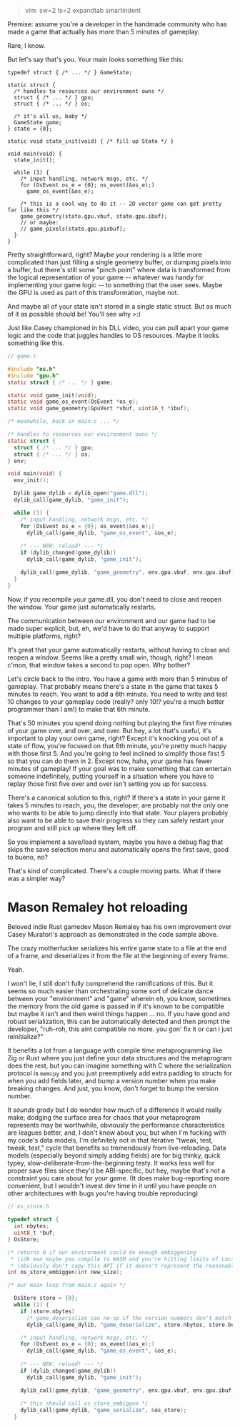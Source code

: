 > vim: sw=2 ts=2 expandtab smartindent

Premise: assume you're a developer in the handmade community who has made a game that actually has more than 5 minutes of gameplay.

Rare, I know.

But let's say that's you. Your main looks something like this:

```
typedef struct { /* ... */ } GameState;

static struct {
  /* handles to resources our environment owns */
  struct { /* ... */ } gpu;
  struct { /* ... */ } os;

  /* it's all us, baby */
  GameState game;
} state = {0};

static void state_init(void) { /* fill up State */ }

void main(void) {
  state_init();

  while (1) {
    /* input handling, network msgs, etc. */
    for (OsEvent os_e = {0}; os_event(&os_e);)
      game_os_event(&os_e);

    /* this is a cool way to do it -- 2D vector game can get pretty far like this */
    game_geometry(state.gpu.vbuf, state.gpu.ibuf);
    // or maybe:
    // game_pixels(state.gpu.pixbuf);
  }
}
```

Pretty straightforward, right? Maybe your rendering is a little more complicated than just filling a single geometry buffer, or dumping pixels into a buffer, but there's still some "pinch point" where data is transformed from the logical representation of your game -- whatever was handy for implementing your game logic -- to something that the user sees. Maybe the GPU is used as part of this transformation, maybe not.

And maybe all of your state isn't stored in a single static struct. But as much of it as possible should be! You'll see why >:)

Just like Casey championed in his DLL video, you can pull apart your game logic and the code that juggles handles to OS resources. Maybe it looks something like this.

```c
// game.c

#include "os.h"
#include "gpu.h"
static struct { /* ... */ } game;

static void game_init(void);
static void game_os_event(OsEvent *os_e);
static void game_geometry(GpuVert *vbuf, uint16_t *ibuf);
```

```c
/* meanwhile, back in main.c ... */

/* handles to resources our environment owns */
static struct {
  struct { /* ... */ } gpu;
  struct { /* ... */ } os;
} env;

void main(void) {
  env_init();

  Dylib game_dylib = dylib_open("game.dll");
  dylib_call(game_dylib, "game_init");

  while (1) {
    /* input handling, network msgs, etc. */
    for (OsEvent os_e = {0}; os_event(&os_e);)
      dylib_call(game_dylib, "game_os_event", &os_e);
    
    /* --- NEW: reload! --- */
    if (dylib_changed(game_dylib))
      dylib_call(game_dylib, "game_init");

    dylib_call(game_dylib, "game_geometry", env.gpu.vbuf, env.gpu.ibuf);
  }
}
```

Now, if you recompile your game.dll, you don't need to close and reopen the window. Your game just automatically restarts.

The communication between our environment and our game had to be made super explicit, but, eh, we'd have to do that anyway to support multiple platforms, right?

It's great that your game automatically restarts, without having to close and reopen a window. Seems like a pretty small win, though, right? I mean c'mon, that window takes a second to pop open. Why bother?

Let's circle back to the intro. You have a game with more than 5 minutes of gameplay. That probably means there's a state in the game that takes 5 minutes to reach. You want to add a 6th minute. You need to write and test 10 changes to your gameplay code (really? only 10!? you're a much better programmer than I am!) to make that 6th minute.

That's 50 minutes you spend doing nothing but playing the first five minutes of your game over, and over, and over. But hey, a lot that's useful, it's important to play your own game, right? Except it's knocking you out of a state of flow, you're focused on that 6th minute, you're pretty much happy with those first 5. And you're going to feel inclined to simplify those first 5 so that you can do them in 2. Except now, haha, your game has fewer minutes of gameplay! If your goal was to make something that can entertain someone indefinitely, putting yourself in a situation where you have to replay those first five over and over isn't setting you up for success.

There's a canonical solution to this, right? If there's a state in your game it takes 5 minutes to reach, you, the developer, are probably not the only one who wants to be able to jump directly into that state. Your players probably also want to be able to save their progress so they can safely restart your program and still pick up where they left off.

So you implement a save/load system, maybe you have a debug flag that skips the save selection menu and automatically opens the first save, good to bueno, no?

That's kind of complicated. There's a couple moving parts. What if there was a simpler way?

# Mason Remaley hot reloading

Beloved indie Rust gamedev Mason Remaley has his own improvement over Casey Muratori's approach as demonstrated in the code sample above.

The crazy motherfucker serializes his entire game state to a file at the end of a frame, and deserializes it from the file at the beginning of every frame.

Yeah.

I won't lie, I still don't fully comprehend the ramifications of this. But it seems so much easier than orchestrating some sort of delicate dance between your "environment" and "game" wherein eh, you know, sometimes the memory from the old game is passed in if it's known to be compatible but maybe it isn't and then weird things happen ... no. If you have good and robust serialization, this can be automatically detected and then prompt the developer, "ruh-roh, this aint compatible no more. you gon' fix it or can i just reinitialize?"

It benefits a lot from a language with compile time metaprogramming like Zig or Rust where you just define your data structures and the metaprogram does the rest, but you can imagine something with C where the serialization protocol is `memcpy` and you just preemptively add extra padding to structs for when you add fields later, and bump a version number when you make breaking changes. And just, you know, don't forget to bump the version number.

It _sounds_ grody but I do wonder how much of a difference it would really make; dodging the surface area for chaos that your metaprogram represents may be worthwhile, obviously the performance characteristics are leagues better, and, I don't know about you, but when I'm fucking with my code's data models, I'm definitely not in that iterative "tweak, test, tweak, test," cycle that benefits so tremendously from live-reloading. Data models (especially beyond simply adding fields) are for big thinky, quick typey, slow-deliberate-from-the-beginning testy. It works less well for proper save files since they'd be ABI-specific, but hey, maybe that's not a constraint you care about for your game. (It does make bug-reporting more convenient, but I wouldn't invest dev time in it until you have people on other architectures with bugs you're having trouble reproducing)

```c
// os_store.h

typedef struct {
  int nbytes;
  uint8_t *buf;
} OsStore;

/* returns 0 if our environment could do enough embiggening
 * (idk man maybe you compile to WASM and you're hitting limits of LocalStorage)
 * (obviously don't copy this API if it doesn't represent the reasonable behavior of your targets) */
int os_store_embiggen(int new_size);
```

```c
/* our main loop from main.c again */

  OsStore store = {0};
  while (1) {
    if (store.nbytes)
      /* game_deserialize can no-op if the version numbers don't match */
      dylib_call(game_dylib, "game_deserialize", store.nbytes, store.buf);

    /* input handling, network msgs, etc. */
    for (OsEvent os_e = {0}; os_event(&os_e);)
      dylib_call(game_dylib, "game_os_event", &os_e);
    
    /* --- NEW: reload! --- */
    if (dylib_changed(game_dylib))
      dylib_call(game_dylib, "game_init");

    dylib_call(game_dylib, "game_geometry", env.gpu.vbuf, env.gpu.ibuf);
    
    /* this should call os_store_embiggen */
    dylib_call(game_dylib, "game_serialize", &os_store);
  }
```
